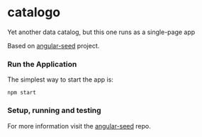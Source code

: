 # catalogo
Yet another data catalog, but this one runs as a single-page app

Based on [angular-seed](https://github.com/angular/angular-seed) project.

### Run the Application

The simplest way to start the app is:

```
npm start
```

### Setup, running and testing

For more information visit the [angular-seed](https://github.com/angular/angular-seed) repo.

